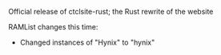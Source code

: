 Official release of ctclsite-rust; the Rust rewrite of the website

RAMList changes this time:
- Changed instances of "Hynix" to "hynix"
